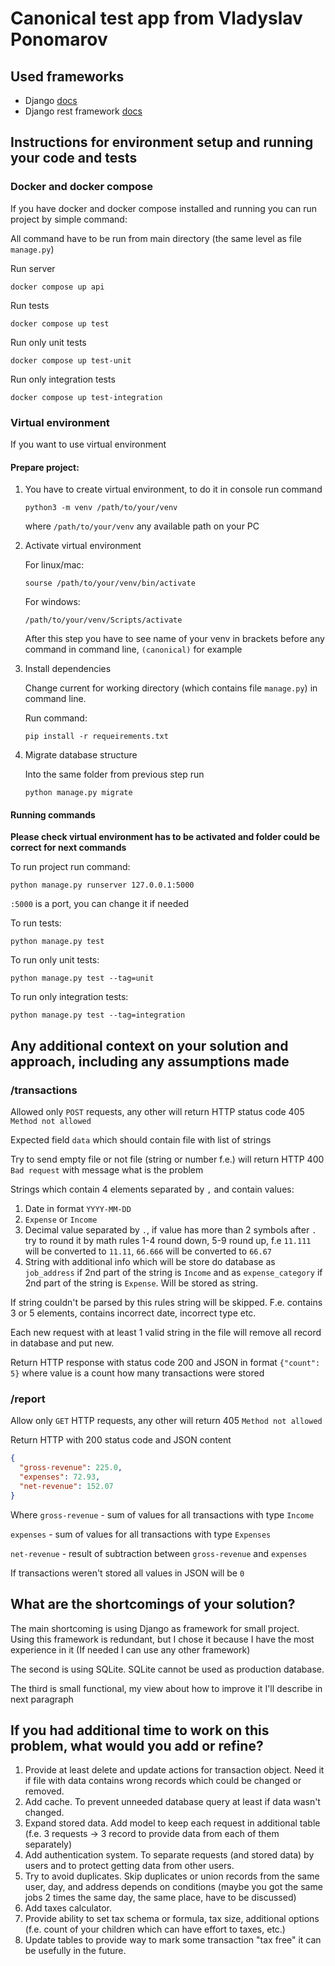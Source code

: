 # Canonical test app from Vladyslav Ponomarov

## Used frameworks

- Django [docs](https://docs.djangoproject.com/en/4.1/)
- Django rest framework [docs](https://www.django-rest-framework.org/)

## Instructions for environment setup and running your code and tests

### Docker and docker compose

If you have docker and docker compose installed and running you can run project by simple command:

All command have to be run from main directory (the same level as file `manage.py`)

Run server

```
docker compose up api
```

Run tests

```
docker compose up test
```

Run only unit tests

```
docker compose up test-unit
```

Run only integration tests

```
docker compose up test-integration
```

### Virtual environment

If you want to use virtual environment

#### Prepare project:

1) You have to create virtual environment, to do it in console run command

   ```
   python3 -m venv /path/to/your/venv
   ```

   where `/path/to/your/venv` any available path on your PC

2) Activate virtual environment

   For linux/mac:
    ```
   sourse /path/to/your/venv/bin/activate
    ```

   For windows:
    ```
    /path/to/your/venv/Scripts/activate
    ```

   After this step you have to see name of your venv in brackets before any command in command line, `(canonical)` for
   example

3) Install dependencies

   Change current for working directory (which contains file `manage.py`) in command line.

   Run command:

   ```
   pip install -r requeirements.txt
   ```

4) Migrate database structure

   Into the same folder from previous step run
   ```
   python manage.py migrate
   ```

#### Running commands

**Please check virtual environment has to be activated and folder could be correct for next commands**

To run project run command:

```
python manage.py runserver 127.0.0.1:5000
```

`:5000` is a port, you can change it if needed

To run tests:

```
python manage.py test
```

To run only unit tests:

```
python manage.py test --tag=unit
```

To run only integration tests:

```
python manage.py test --tag=integration
```

## Any additional context on your solution and approach, including any assumptions made

### /transactions

Allowed only `POST` requests, any other will return HTTP status code 405 `Method not allowed`

Expected field `data` which should contain file with list of strings

Try to send empty file or not file (string or number f.e.) will return HTTP 400 `Bad request` with message what is the
problem

Strings which contain 4 elements separated by `,` and contain values:

1) Date in format `YYYY-MM-DD`
2) `Expense` or `Income`
3) Decimal value separated by `.`, if value has more than 2 symbols after `.` try to round it by math rules 1-4 round
   down, 5-9 round up, f.e `11.111` will be converted to `11.11`, `66.666` will be converted to `66.67`
4) String with additional info which will be store do database as `job_address` if 2nd part of the string is `Income`
   and as `expense_category` if 2nd part of the string is `Expense`. Will be stored as string.

If string couldn't be parsed by this rules string will be skipped. F.e. contains 3 or 5 elements, contains incorrect
date, incorrect type etc.

Each new request with at least 1 valid string in the file will remove all record in database and put new.

Return HTTP response with status code 200 and JSON in format ```{"count": 5}``` where value is a count how many
transactions were stored

### /report

Allow only `GET` HTTP requests, any other will return 405 `Method not allowed`

Return HTTP with 200 status code and JSON content

```JSON
{
  "gross-revenue": 225.0,
  "expenses": 72.93,
  "net-revenue": 152.07
}
``` 

Where `gross-revenue` - sum of values for all transactions with type `Income`

`expenses` - sum of values for all transactions with type `Expenses`

`net-revenue` - result of subtraction between `gross-revenue` and `expenses`

If transactions weren't stored all values in JSON will be `0`

## What are the shortcomings of your solution?

The main shortcoming is using Django as framework for small project. Using this framework is redundant, but I chose it
because I have the most experience in it (If needed I can use any other framework)

The second is using SQLite. SQLite cannot be used as production database.

The third is small functional, my view about how to improve it I'll describe in next paragraph

## If you had additional time to work on this problem, what would you add or refine?

1) Provide at least delete and update actions for transaction object. Need it if file with data contains wrong records which could be changed or removed.
2) Add cache. To prevent unneeded database query at least if data wasn't changed.
3) Expand stored data. Add model to keep each request in additional table (f.e. 3 requests -> 3 record to provide data
   from each of them separately)
4) Add authentication system. To separate requests (and stored data) by users and to protect getting data from other
   users.
5) Try to avoid duplicates. Skip duplicates or union records from the same user, day, and address depends on
   conditions (maybe you got the same jobs 2 times the same day, the same place, have to be discussed)
6) Add taxes calculator.
7) Provide ability to set tax schema or formula, tax size, additional options (f.e. count of your children which can have effort to taxes, etc.)
8) Update tables to provide way to mark some transaction "tax free" it can be usefully in the future.
